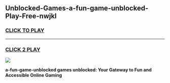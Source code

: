 
## Unblocked-Games-a-fun-game-unblocked-Play-Free-nwjkl
<h3>
<a href="https://premium76.site?title=a-fun-game-unblocked&ref=17A">CLICK TO PLAY</a></h3>
<hr>

<h3>
<a href="https://premium76.site?title=a-fun-game-unblocked&ref=17A">CLICK 2 PLAY</a>
  
</h3>

<a href="https://premium76.site?title=a-fun-game-unblocked&ref=17A"><img src="https://clearcache.store/games.png"></a>


**a-fun-game-unblocked games unblocked: Your Gateway to Fun and Accessible Online Gaming**
